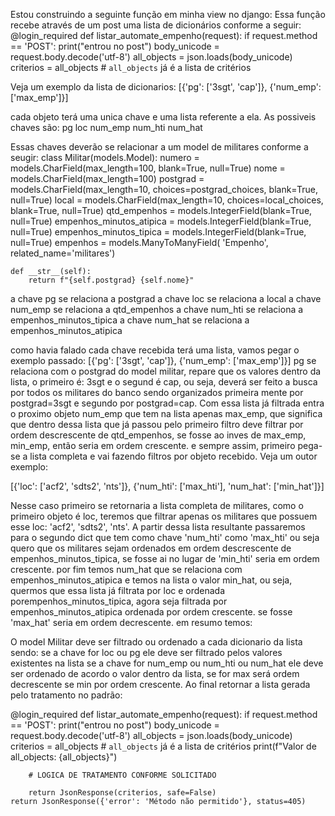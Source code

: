 Estou construindo a seguinte função em minha view no django:
Essa função recebe através de um post uma lista de dicionários conforme a seguir:
@login_required
def listar_automate_empenho(request):
    if request.method == 'POST':
        print("entrou no post")
        body_unicode = request.body.decode('utf-8')
        all_objects = json.loads(body_unicode)
        criterios = all_objects  # `all_objects` já é a lista de critérios

Veja um exemplo da lista de dicionarios:
[{'pg': ['3sgt', 'cap']}, {'num_emp': ['max_emp']}]

cada objeto terá uma unica chave e uma lista referente a ela. As possiveis chaves são:
pg
loc
num_emp
num_hti
num_hat

Essas chaves deverão se relacionar a um model de militares conforme a seugir:
class Militar(models.Model):
    numero = models.CharField(max_length=100, blank=True, null=True)
    nome = models.CharField(max_length=100)
    postgrad = models.CharField(max_length=10, choices=postgrad_choices, blank=True, null=True)
    local = models.CharField(max_length=10, choices=local_choices, blank=True, null=True)
    qtd_empenhos = models.IntegerField(blank=True, null=True)
    empenhos_minutos_atipica = models.IntegerField(blank=True, null=True)
    empenhos_minutos_tipica = models.IntegerField(blank=True, null=True)
    empenhos = models.ManyToManyField(
        'Empenho', related_name='militares')

    def __str__(self):
        return f"{self.postgrad} {self.nome}"
a chave pg se relaciona a postgrad
a chave loc se relaciona a local
a chave num_emp se relaciona a qtd_empenhos
a chave num_hti se relaciona a empenhos_minutos_tipica
a chave num_hat se relaciona a empenhos_minutos_atipica

como havia falado cada chave recebida terá uma lista, vamos pegar o exemplo passado:
[{'pg': ['3sgt', 'cap']}, {'num_emp': ['max_emp']}]
pg se relaciona com o postgrad do model militar, repare que os valores dentro da lista, o primeiro é: 3sgt e o segund é cap, ou seja, deverá ser feito a busca por todos os militares do banco sendo organizados primeira mente por postgrad=3sgt e segundo por postgrad=cap.  Com essa lista já filtrada entra o proximo objeto num_emp que tem na lista apenas max_emp, que significa que dentro dessa lista que já passou pelo primeiro filtro deve filtrar por ordem descrescente de qtd_empenhos, se fosse ao inves de max_emp, min_emp, então seria em ordem crescente. e sempre assim, primeiro pega-se a lista completa e vai fazendo filtros por objeto recebido. Veja um outor exemplo:

[{'loc': ['acf2', 'sdts2', 'nts']}, {'num_hti': ['max_hti'], 'num_hat': ['min_hat']}]

Nesse caso primeiro se retornaria a lista completa de militares, como o primeiro objeto é loc, teremos que filtrar apenas os militares que possuem esse loc: 'acf2', 'sdts2', 'nts'. A partir dessa lista resultante passaremos para o segundo dict que tem como chave 'num_hti' como 'max_hti' ou seja quero que os militares sejam ordenados em ordem descrescente de empenhos_minutos_tipica, se fosse ai no lugar de 'min_hti' seria em ordem crescente. por fim temos num_hat que se relaciona com empenhos_minutos_atipica e temos na lista o valor min_hat, ou seja, quermos que essa lista já filtrata por loc e ordenada porempenhos_minutos_tipica, agora seja filtrada por empenhos_minutos_atipica ordenada por ordem crescente. se fosse 'max_hat' seria em ordem decrescente. em resumo temos:

O model Militar deve ser filtrado ou ordenado a cada dicionario da lista sendo:
se a chave for loc ou pg ele deve ser filtrado pelos valores existentes na lista
se a chave for num_emp ou num_hti ou num_hat ele deve ser ordenado de acordo o valor dentro da lista, se for max será ordem decrescente se min por ordem crescente. Ao final retornar a lista gerada pelo tratamento no padrão:

@login_required
def listar_automate_empenho(request):
    if request.method == 'POST':
        print("entrou no post")
        body_unicode = request.body.decode('utf-8')
        all_objects = json.loads(body_unicode)
        criterios = all_objects  # `all_objects` já é a lista de critérios
        print(f"Valor de all_objects: {all_objects}")
        
        # LOGICA DE TRATAMENTO CONFORME SOLICITADO

        return JsonResponse(criterios, safe=False)
    return JsonResponse({'error': 'Método não permitido'}, status=405)